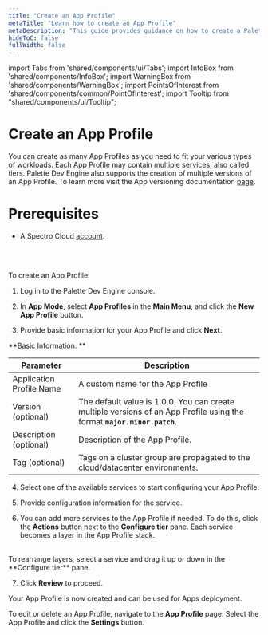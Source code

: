 ```yaml
---
title: "Create an App Profile"
metaTitle: "Learn how to create an App Profile"
metaDescription: "This guide provides guidance on how to create a Palette App Profile"
hideToC: false
fullWidth: false
---
```


import Tabs from 'shared/components/ui/Tabs';
import InfoBox from 'shared/components/InfoBox';
import WarningBox from 'shared/components/WarningBox';
import PointsOfInterest from 'shared/components/common/PointOfInterest';
import Tooltip from "shared/components/ui/Tooltip";

# Create an App Profile

You can create as many App Profiles as you need to fit your various types of workloads. Each App Profile may contain multiple services, also called tiers. Palette Dev Engine also supports the creation of multiple versions of an App Profile. To learn more visit the App versioning documentation [page](/devx/app-profile/versioning-app-profile).


# Prerequisites

* A Spectro Cloud [account](https://www.spectrocloud.com/get-started/).
<br />
<br />

To create an App Profile:

1. Log in to the Palette Dev Engine console.

2. In **App Mode**, select **App Profiles** in the **Main Menu**, and click the **New App Profile** button. 

3. Provide basic information for your App Profile and click **Next**.

**Basic Information: **

|         Parameter           | Description  |
|-------------------------------|-----------------|
|Application Profile Name | A custom name for the App Profile|
|Version (optional) | The default value is 1.0.0. You can create multiple versions of an App Profile using the format **`major.minor.patch`**.
|Description (optional)   | Description of the App Profile. | 
|Tag (optional)               | Tags on a cluster group are propagated to the cloud/datacenter environments.|

4. Select one of the available services to start configuring your App Profile. 

5. Provide configuration information for the service.

6. You can add more services to the App Profile if needed. To do this, click the **Actions** button next to the **Configure tier** pane. Each service becomes a layer in the App Profile stack.
<br />
To rearrange layers, select a service and drag it up or down in the **Configure tier** pane.

7. Click **Review** to proceed. 

Your App Profile is now created and can be used for Apps deployment. 

To edit or delete an App Profile, navigate to the **App Profile** page. Select the App Profile and click the **Settings** button. 